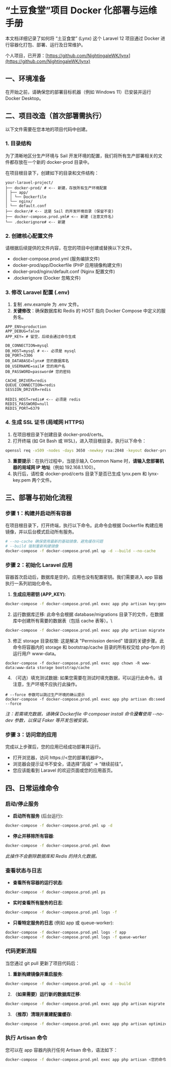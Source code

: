 # **“土豆食堂”项目 Docker 化部署与运维手册**

本文档详细记录了如何将 “土豆食堂” (Lynx) 这个 Laravel 12 项目通过 Docker 进行容器化打包、部署、运行及日常维护。

个人项目，已开源：[https://github.com/NightingaleWK/lynx](https://github.com/NightingaleWK/lynx)

## **一、环境准备**

在开始之前，请确保您的部署目标机器（例如 Windows 11）已安装并运行 Docker Desktop。

## **二、项目改造（首次部署需执行）**

以下文件需要在您本地的项目代码中创建。

### **1. 目录结构**

为了清晰地区分生产环境与 Sail 开发环境的配置，我们将所有生产部署相关的文件都存放在一个新的 docker-prod 目录中。

在项目根目录下，创建如下的目录和文件结构：
```
your-laravel-project/
├── docker-prod/ # <-- 新建，存放所有生产环境配置
│ ├── app/
│ │ └── Dockerfile
│ └── nginx/
│ └── default.conf
├── docker/# <-- 这是 Sail 的开发环境目录 (保留不变)
├── docker-compose.prod.yml# <-- 新建 (注意文件名)
└── .dockerignore# <-- 新建
```
### **2. 创建核心配置文件**

请根据后续提供的文件内容，在您的项目中创建或替换以下文件。

* docker-compose.prod.yml (服务编排文件)
* docker-prod/app/Dockerfile (PHP 应用镜像构建文件)
* docker-prod/nginx/default.conf (Nginx 配置文件)
* .dockerignore (Docker 忽略文件)

### **3. 修改 Laravel 配置 (.env)**

1. 复制 .env.example 为 .env 文件。
2. **关键修改**：确保数据库和 Redis 的 HOST 指向 Docker Compose 中定义的服务名。
```env
APP_ENV=production
APP_DEBUG=false
APP_KEY= # 留空，后续会通过命令生成

DB_CONNECTION=mysql
DB_HOST=mysql # <-- 必须是 mysql
DB_PORT=3306
DB_DATABASE=lynx# 您的数据库名
DB_USERNAME=sail# 您的用户名
DB_PASSWORD=password# 您的密码

CACHE_DRIVER=redis
QUEUE_CONNECTION=redis
SESSION_DRIVER=redis

REDIS_HOST=redis# <-- 必须是 redis
REDIS_PASSWORD=null
REDIS_PORT=6379
```

### **4. 生成 SSL 证书 (局域网 HTTPS)**

1. 在项目根目录下创建目录 docker-prod/certs。
2. 打开终端 (如 Git Bash 或 WSL)，进入项目根目录，执行以下命令：
```sh
openssl req -x509 -nodes -days 3650 -newkey rsa:2048 -keyout docker-prod/ certs/lynx-key.pem -out docker-prod/certs/lynx.pem
```
3. **重要提示**：在执行过程中，当提示输入 Common Name 时，**请输入您部署机器的局域网 IP 地址**（例如 192.168.1.100）。
4. 执行后，请检查 docker-prod/certs 目录下是否已生成 lynx.pem 和 lynx-key.pem 两个文件。

## **三、部署与初始化流程**

### **步骤 1：构建并启动所有容器**

在项目根目录下，打开终端，执行以下命令。此命令会根据 Dockerfile 构建应用镜像，并以后台模式启动所有服务。
```sh
# --no-cache 确保使用最新的基础镜像，避免缓存问题
# --build 强制重新构建镜像 
docker-compose -f docker-compose.prod.yml up -d --build --no-cache
```
### **步骤 2：初始化 Laravel 应用**

容器首次启动后，数据库是空的，应用也没有配置密钥。我们需要进入 app 容器执行一系列初始化命令。

1. **生成应用密钥 (APP_KEY)**:
```sh
docker-compose -f docker-compose.prod.yml exec app php artisan key:generate
```

2. 运行数据库迁移:
 此命令会根据 database/migrations 目录下的文件，在数据库中创建所有需要的数据表（包括 cache 表等）。\
```sh
docker-compose -f docker-compose.prod.yml exec app php artisan migrate
```

3. 修正 storage 目录权限:
 这是解决 "Permission denied" 错误的关键步骤。此命令将容器内的 storage 和 bootstrap/cache 目录的所有权交给 php-fpm 的运行用户 www-data。
```SH
docker-compose -f docker-compose.prod.yml exec app chown -R www-data:www-data storage bootstrap/cache
```
4. （可选）填充测试数据:
 如果您需要在测试时填充数据，可以运行此命令。请注意，生产环境不应执行此操作。
```SH
# --force 参数可以跳过生产环境的确认提示
docker-compose -f docker-compose.prod.yml exec app php artisan db:seed --force
```
*注：若需填充数据，请确保 Dockerfile 中 composer install 命令**没有**使用 --no-dev 参数，以保证 Faker 等开发包被安装。*

### **步骤 3：访问您的应用**

完成以上步骤后，您的应用已经成功部署并运行。

* 打开浏览器，访问 https://<您的部署机器IP>。
* 浏览器会提示证书不安全，请选择“高级” -> “继续前往”。
* 您应该能看到 Laravel 的欢迎页面或您的应用首页。

## **四、日常运维命令**

### **启动/停止服务**

* **启动所有服务** (后台运行):
```sh
docker-compose -f docker-compose.prod.yml up -d
```

* **停止并移除所有容器**:
```sh
docker-compose -f docker-compose.prod.yml down
```

*此操作不会删除数据库和 Redis 的持久化数据。*

### **查看状态与日志**

* **查看所有容器的运行状态**:
```sh
docker-compose -f docker-compose.prod.yml ps
```

* **实时查看所有服务的日志**:
```sh
docker-compose -f docker-compose.prod.yml logs -f
```

* **只看特定服务的日志** (例如 app 或 queue-worker):
```sh
docker-compose -f docker-compose.prod.yml logs -f app
docker-compose -f docker-compose.prod.yml logs -f queue-worker
```

### **代码更新流程**

当您通过 git pull 更新了项目代码后：

1. **重新构建镜像并重启服务**:
```sh
docker-compose -f docker-compose.prod.yml up -d --build
```

2. **（如果需要）运行新的数据库迁移**:
```sh
docker-compose -f docker-compose.prod.yml exec app php artisan migrate --force
```

3. **（推荐）清理并重建配置缓存**:
```sh
docker-compose -f docker-compose.prod.yml exec app php artisan optimize:clear
```

### **执行 Artisan 命令**

您可以在 app 容器内执行任何 Artisan 命令，语法如下：
```sh
docker-compose -f docker-compose.prod.yml exec app php artisan <您的命令>
```